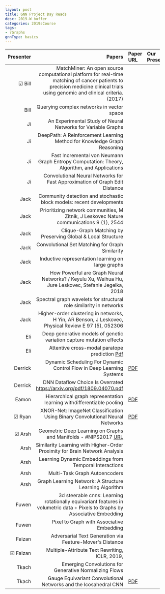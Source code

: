 ```yaml
---
layout: post
title: GNN Project Day Reads
desc: 2019-W buffer
categories: 2019sCourse
tags:
- 7Graphs
gnnType: basics
---
```


| Presenter | Papers | Paper URL| Our Presentation | 
| -----: | -------------------------------: | :----- | :----- | 
|  &#9745;  Bill |  MatchMiner: An open source computational platform for real-time matching of cancer patients to precision medicine clinical trials using genomic and clinical criteria. (2017)  |  |  |   
| Bill | Querying complex networks in vector space |  |  |
| Ji | An Experimental Study of Neural Networks for Variable Graphs   |  |  |  
| Ji | DeepPath: A Reinforcement Learning Method for Knowledge Graph Reasoning | | | 
| Ji | Fast Incremental von Neumann Graph Entropy Computation: Theory, Algorithm, and Applications | | | 
| Ji | Convolutional Neural Networks for Fast Approximation of Graph Edit Distance |  | |  
| Jack | Community detection and stochastic block models: recent developments |  | |  
| Jack | Prioritizing network communities, M Zitnik, J Leskovec Nature communications 9 (1), 2544 |  |  |
| Jack | Clique-Graph Matching by Preserving Global & Local Structure |  | |  
| Jack | Convolutional Set Matching for Graph Similarity | | |  
| Jack | Inductive representation learning on large graphs |  |  | 
| Jack |  How Powerful are Graph Neural Networks? / Keyulu Xu, Weihua Hu, Jure Leskovec, Stefanie Jegelka, 2018 |  |  |  
| Jack | Spectral graph wavelets for structural role similarity in networks |  |  |
| Jack | Higher-order clustering in networks, H Yin, AR Benson, J Leskovec, Physical Review E 97 (5), 052306 |  |  
| Eli | Deep generative models of genetic variation capture mutation effects |  |  |  
| Eli |  Attentive cross-modal paratope prediction   [Pdf](https://openreview.net/forum?id=ByUU2t1PG) |  |  |  
| Derrick | Dynamic Scheduling For Dynamic Control Flow in Deep Learning Systems   | [PDF](http://www.cs.cmu.edu/~jinlianw/papers/dynamic_scheduling_nips18_sysml.pdf) |  |  
| Derrick | DNN Dataflow Choice Is Overrated https://arxiv.org/pdf/1809.04070.pdf | |
| Eamon  |  Hierarchical graph representation learning withdifferentiable pooling  | [PDF]()   |  |  
| &#9745;  Ryan | XNOR-Net: ImageNet Classification Using Binary Convolutional Neural Networks | [PDF]()   |  | 
| &#9745; Arsh |  Geometric Deep Learning on Graphs and Manifolds - #NIPS2017  [URL](https://www.youtube.com/watch?v=LvmjbXZyoP0)  |   |  | 
| Arsh | Similarity Learning with Higher-Order Proximity for Brain Network Analysis | | | 
| Arsh| Learning Dynamic Embeddings from Temporal Interactions |  | |   
| Arsh | Multi-Task Graph Autoencoders  |  | |  
| Arsh | Graph Learning Network: A Structure Learning Algorithm |  | |  
| Fuwen | 3d steerable cnns: Learning rotationally equivariant features in volumetric data + Pixels to Graphs by Associative Embedding|  |  |  
| Fuwen | Pixel to Graph with Associative Embedding |  | |  
| Faizan | Adversarial Text Generation via Feature-Mover's Distance | | |
| &#9745; Faizan | Multiple-Attribute Text Rewriting, ICLR, 2019, | | |
| Tkach | Emerging Convolutions for Generative Normalizing Flows | | |  
| Tkach | Gauge Equivariant Convolutional Networks and the Icosahedral CNN | [PDF]()     |  
